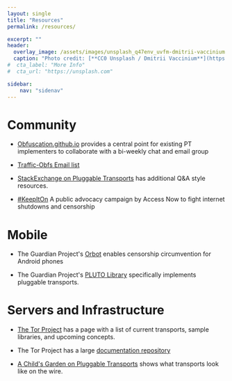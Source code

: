 ```yaml
---
layout: single
title: "Resources"
permalink: /resources/

excerpt: ""
header:
  overlay_image: /assets/images/unsplash_q47env_uvfm-dmitrii-vaccinium.jpg
  caption: "Photo credit: [**CC0 Unsplash / Dmitrii Vaccinium**](https://unsplash.com/@vaccinium)"
#  cta_label: "More Info"
#  cta_url: "https://unsplash.com"

sidebar:
    nav: "sidenav"
---
```


# Community

* [Obfuscation.github.io](https://obfuscation.github.io) provides a central point for existing PT implementers to collaborate with a bi-weekly chat and email group

* [Traffic-Obfs Email list](https://groups.google.com/forum/#!forum/traffic-obf)

* [StackExchange on Pluggable Transports](https://tor.stackexchange.com/questions/tagged/pluggable-transports) has additional Q&amp;A style resources.

* [#KeepItOn](https://www.accessnow.org/keepiton/) A public advocacy campaign by Access Now to fight internet shutdowns and censorship

# Mobile

* The Guardian Project's [Orbot](https://guardianproject.info/apps/orbot/) enables censorship circumvention for Android phones

* The Guardian Project's [PLUTO Library](https://github.com/guardianproject/pluto) specifically implements pluggable transports.

# Servers and Infrastructure

* [The Tor Project](https://trac.torproject.org/projects/tor/wiki/doc/PluggableTransports) has a page with a list of current transports, sample libraries, and upcoming concepts.

* The Tor Project has a large&nbsp;<a href="https://www.torproject.org/docs/pluggable-transports.html.en">documentation repository</a>

* [A Child's Garden on Pluggable Transports](https://trac.torproject.org/projects/tor/wiki/doc/AChildsGardenOfPluggableTransports) shows what transports look like on the wire.


